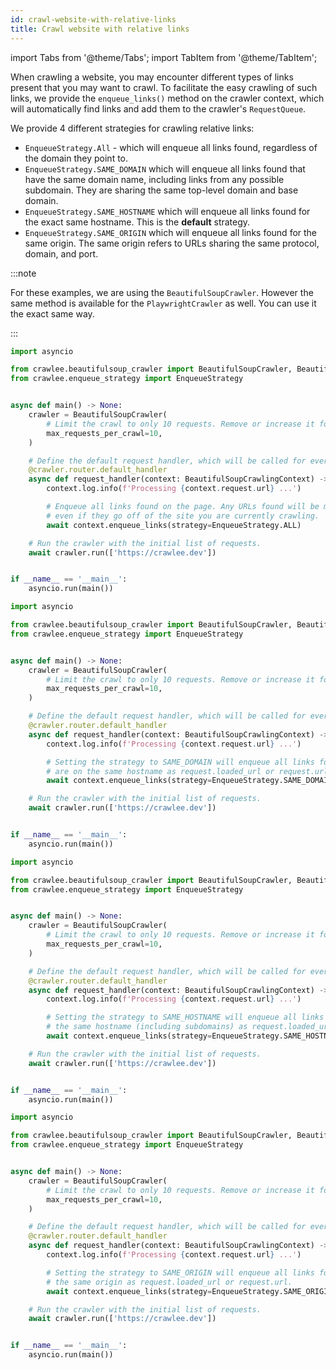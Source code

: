 ```yaml
---
id: crawl-website-with-relative-links
title: Crawl website with relative links
---
```


<!-- TODO: jeste vylepsit text -->

import Tabs from '@theme/Tabs';
import TabItem from '@theme/TabItem';

When crawling a website, you may encounter different types of links present that you may want to crawl. To facilitate the easy crawling of such links, we provide the `enqueue_links()` method on the crawler context, which will automatically find links and add them to the crawler's `RequestQueue`.

We provide 4 different strategies for crawling relative links:

- `EnqueueStrategy.All` - which will enqueue all links found, regardless of the domain they point to.
- `EnqueueStrategy.SAME_DOMAIN` which will enqueue all links found that have the same domain name, including links from any possible subdomain. They are sharing the same top-level domain and base domain.
- `EnqueueStrategy.SAME_HOSTNAME` which will enqueue all links found for the exact same hostname. This is the **default** strategy.
- `EnqueueStrategy.SAME_ORIGIN` which will enqueue all links found for the same origin. The same origin refers to URLs sharing the same protocol, domain, and port.

:::note

For these examples, we are using the `BeautifulSoupCrawler`. However the same method is available for the `PlaywrightCrawler` as well. You can use it the exact same way.

:::

<Tabs groupId="main">
<TabItem value="all_links" label="All links">

```python
import asyncio

from crawlee.beautifulsoup_crawler import BeautifulSoupCrawler, BeautifulSoupCrawlingContext
from crawlee.enqueue_strategy import EnqueueStrategy


async def main() -> None:
    crawler = BeautifulSoupCrawler(
        # Limit the crawl to only 10 requests. Remove or increase it for crawling all links.
        max_requests_per_crawl=10,
    )

    # Define the default request handler, which will be called for every request.
    @crawler.router.default_handler
    async def request_handler(context: BeautifulSoupCrawlingContext) -> None:
        context.log.info(f'Processing {context.request.url} ...')

        # Enqueue all links found on the page. Any URLs found will be matched by this strategy,
        # even if they go off of the site you are currently crawling.
        await context.enqueue_links(strategy=EnqueueStrategy.ALL)

    # Run the crawler with the initial list of requests.
    await crawler.run(['https://crawlee.dev'])


if __name__ == '__main__':
    asyncio.run(main())
```

</TabItem>
<TabItem value="same_domain" label="Same domain">

```python
import asyncio

from crawlee.beautifulsoup_crawler import BeautifulSoupCrawler, BeautifulSoupCrawlingContext
from crawlee.enqueue_strategy import EnqueueStrategy


async def main() -> None:
    crawler = BeautifulSoupCrawler(
        # Limit the crawl to only 10 requests. Remove or increase it for crawling all links.
        max_requests_per_crawl=10,
    )

    # Define the default request handler, which will be called for every request.
    @crawler.router.default_handler
    async def request_handler(context: BeautifulSoupCrawlingContext) -> None:
        context.log.info(f'Processing {context.request.url} ...')

        # Setting the strategy to SAME_DOMAIN will enqueue all links found that
        # are on the same hostname as request.loaded_url or request.url.
        await context.enqueue_links(strategy=EnqueueStrategy.SAME_DOMAIN)

    # Run the crawler with the initial list of requests.
    await crawler.run(['https://crawlee.dev'])


if __name__ == '__main__':
    asyncio.run(main())
```

</TabItem>
<TabItem value="same_hostname" label="Same hostname">

```python
import asyncio

from crawlee.beautifulsoup_crawler import BeautifulSoupCrawler, BeautifulSoupCrawlingContext
from crawlee.enqueue_strategy import EnqueueStrategy


async def main() -> None:
    crawler = BeautifulSoupCrawler(
        # Limit the crawl to only 10 requests. Remove or increase it for crawling all links.
        max_requests_per_crawl=10,
    )

    # Define the default request handler, which will be called for every request.
    @crawler.router.default_handler
    async def request_handler(context: BeautifulSoupCrawlingContext) -> None:
        context.log.info(f'Processing {context.request.url} ...')

        # Setting the strategy to SAME_HOSTNAME will enqueue all links found that are on
        # the same hostname (including subdomains) as request.loaded_url or request.url.
        await context.enqueue_links(strategy=EnqueueStrategy.SAME_HOSTNAME)

    # Run the crawler with the initial list of requests.
    await crawler.run(['https://crawlee.dev'])


if __name__ == '__main__':
    asyncio.run(main())
```

</TabItem>
<TabItem value="same_origin" label="Same origin">

```python
import asyncio

from crawlee.beautifulsoup_crawler import BeautifulSoupCrawler, BeautifulSoupCrawlingContext
from crawlee.enqueue_strategy import EnqueueStrategy


async def main() -> None:
    crawler = BeautifulSoupCrawler(
        # Limit the crawl to only 10 requests. Remove or increase it for crawling all links.
        max_requests_per_crawl=10,
    )

    # Define the default request handler, which will be called for every request.
    @crawler.router.default_handler
    async def request_handler(context: BeautifulSoupCrawlingContext) -> None:
        context.log.info(f'Processing {context.request.url} ...')

        # Setting the strategy to SAME_ORIGIN will enqueue all links found that are on
        # the same origin as request.loaded_url or request.url.
        await context.enqueue_links(strategy=EnqueueStrategy.SAME_ORIGIN)

    # Run the crawler with the initial list of requests.
    await crawler.run(['https://crawlee.dev'])


if __name__ == '__main__':
    asyncio.run(main())
```

</TabItem>
</Tabs>
